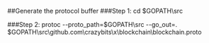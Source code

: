 ##Generate the protocol buffer
###Step 1:
cd $GOPATH\src

###Step 2: 
protoc --proto_path=$GOPATH\src --go_out=. $GOPATH\src\github.com\crazybits\x\blockchain\blockchain.proto